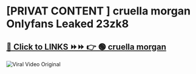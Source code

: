 
 # [PRIVAT CONTENT ] cruella morgan Onlyfans Leaked 23zk8

## <h2><a href="https://clipsfans.com/cruella_morgan&ref=git">🔗 Click to LINKS ⏩⏩ 👉 🟢 cruella morgan </a></h2>

<a href="https://clipsfans.com/cruella_morgan&ref=git" rel="nofollow" data-target="animated-image.originalLink"><img src="https://i.ibb.co.com/xMMVF88/686577567.gif" alt="Viral Video Original" style="max-width: 100%; display: inline-block;" data-target="animated-image.originalImage"></a>

